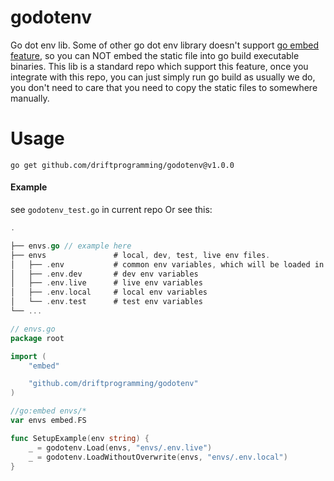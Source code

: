 # godotenv

Go dot env lib. Some of other go dot env library doesn't support [go embed feature](https://github.com/golang/go/blob/37588ffcb221c12c12882b591a16243ae2799fd1/src/embed/internal/embedtest/embed_test.go), so you can NOT embed the static file
into go build executable binaries. This lib is a standard repo which support this feature, once you integrate with this
repo, you can just simply run go build as usually we do, you don't need to care that you need to copy the static files
to somewhere manually.

# Usage

```commandline
go get github.com/driftprogramming/godotenv@v1.0.0
```

#### Example
see `godotenv_test.go` in current repo Or see this:
```go
.

├── envs.go // example here                    
├── envs               # local, dev, test, live env files.     
│   ├── .env           # common env variables, which will be loaded in all other envs
│   ├── .env.dev       # dev env variables
│   ├── .env.live      # live env variables
│   ├── .env.local     # local env variables     
│   └── .env.test      # test env variables       
└── ...
```
```go
// envs.go
package root

import (
	"embed"

	"github.com/driftprogramming/godotenv"
)

//go:embed envs/*
var envs embed.FS

func SetupExample(env string) {
	_ = godotenv.Load(envs, "envs/.env.live")
	_ = godotenv.LoadWithoutOverwrite(envs, "envs/.env.local")
}

```


